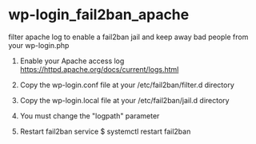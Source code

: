 # wp-login_fail2ban_apache
filter apache log to enable a fail2ban jail and keep away bad people from your wp-login.php


1. Enable your Apache access log
https://httpd.apache.org/docs/current/logs.html

2. Copy the wp-login.conf file at your /etc/fail2ban/filter.d directory

3. Copy the wp-login.local file at your /etc/fail2ban/jail.d directory

4. You must change the "logpath" parameter

5. Restart fail2ban service
$ systemctl restart fail2ban
